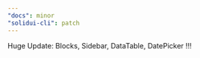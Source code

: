 ```yaml
---
"docs": minor
"solidui-cli": patch
---
```


Huge Update: Blocks, Sidebar, DataTable, DatePicker !!!
